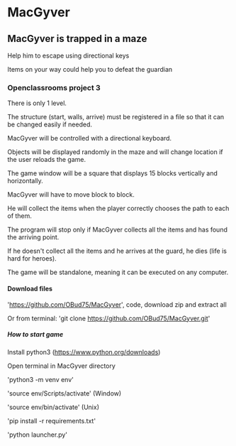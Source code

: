 # MacGyver

## MacGyver is trapped in a maze
Help him to escape using directional keys

Items on your way could help you to defeat the guardian

### Openclassrooms project 3
There is only 1 level.

The structure (start, walls, arrive) must be registered in a file so that it can be changed easily if needed.

MacGyver will be controlled with a directional keyboard.

Objects will be displayed randomly in the maze and will change location if the user reloads the game.

The game window will be a square that displays 15 blocks vertically and horizontally.

MacGyver will have to move block to block.

He will collect the items when the player correctly chooses the path to each of them.

The program will stop only if MacGyver collects all the items and has found the arriving point.

If he doesn't collect all the items and he arrives at the guard, he dies (life is hard for heroes).

The game will be standalone, meaning it can be executed on any computer.

#### Download files
'https://github.com/OBud75/MacGyver', code, download zip and extract all

Or from terminal: 'git clone https://github.com/OBud75/MacGyver.git'

##### How to start game
Install python3 (https://www.python.org/downloads)

Open terminal in MacGyver directory

'python3 -m venv env'

'source env/Scripts/activate' (Window)

'source env/bin/activate' (Unix)

'pip install -r requirements.txt'

'python launcher.py'